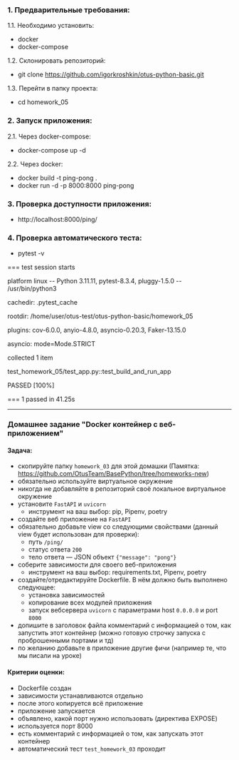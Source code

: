 ### 1. Предварительные требования:
1.1. Необходимо установить:
- docker
- docker-compose

1.2. Склонировать репозиторий:  
- git clone https://github.com/igorkroshkin/otus-python-basic.git

1.3. Перейти в папку проекта:
- cd homework_05

### 2. Запуск приложения:

2.1. Через docker-compose: 
- docker-compose up -d

2.2. Через docker:
- docker build -t ping-pong .
- docker run -d -p 8000:8000 ping-pong

### 3. Проверка доступности приложения:
- http://localhost:8000/ping/

### 4. Проверка автоматического теста:
- pytest -v

=== test session starts  

platform linux -- Python 3.11.11, pytest-8.3.4, pluggy-1.5.0 -- /usr/bin/python3  

cachedir: .pytest_cache  

rootdir: /home/user/otus-test/otus-python-basic/homework_05  

plugins: cov-6.0.0, anyio-4.8.0, asyncio-0.20.3, Faker-13.15.0  

asyncio: mode=Mode.STRICT  

collected 1 item  


test_homework_05/test_app.py::test_build_and_run_app  

PASSED [100%]  

=== 1 passed in 41.25s   

---

### Домашнее задание "Docker контейнер c веб-приложением"
#### Задача:
- скопируйте папку `homework_03` для этой домашки 
  (Памятка: https://github.com/OtusTeam/BasePython/tree/homeworks-new)
- обязательно используйте виртуальное окружение
- никогда не добавляйте в репозиторий своё локальное виртуальное окружение
- установите `FastAPI` и `uvicorn`
    - инструмент на ваш выбор: pip, Pipenv, poetry
- создайте веб приложение на `FastAPI`
- обязательно добавьте view со следующими свойствами 
  (данный view будет использован для проверки):
    - путь `/ping/`
    - статус ответа `200`
    - тело ответа — JSON объект `{"message": "pong"}`
- соберите зависимости для своего веб-приложения
    - инструмент на ваш выбор: requirements.txt, Pipenv, poetry
- создайте/отредактируйте Dockerfile. В нём должно быть выполнено следующее:
    - установка зависимостей
    - копирование всех модулей приложения
    - запуск вебсервера `uvicorn` c параметрами host `0.0.0.0` и port `8000`
- допишите в заголовок файла комментарий с информацией о том, как запустить этот контейнер 
  (можно готовую строчку запуска с проброшенными портами и тд)
- по желанию добавьте в приложение другие фичи (например те, что мы писали на уроке)
#### Критерии оценки:
- Dockerfile создан
- зависимости устанавливаются отдельно
- после этого копируется всё приложение
- приложение запускается
- объявлено, какой порт нужно использовать (директива EXPOSE)
- используется порт 8000
- есть комментарий с информацией о том, как запускать этот контейнер
- автоматический тест `test_homework_03` проходит
